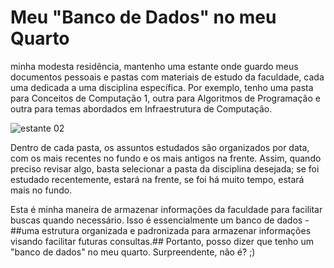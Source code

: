 # Meu "Banco de Dados" no meu Quarto

minha modesta residência, mantenho uma estante onde guardo meus documentos pessoais e pastas com materiais de estudo da faculdade, cada uma dedicada a uma disciplina específica. Por exemplo, tenho uma pasta para Conceitos de Computação 1, outra para Algoritmos de Programação e outra para temas abordados em Infraestrutura de Computação.

 ![estante 02](https://github.com/cleibsonsilva94/DiaryOfAnApprentice01/assets/156372072/5286aff5-0aef-42ac-b146-edfc81ad14fb)


Dentro de cada pasta, os assuntos estudados são organizados por data, com os mais recentes no fundo e os mais antigos na frente. Assim, quando preciso revisar algo, basta selecionar a pasta da disciplina desejada; se foi estudado recentemente, estará na frente, se foi há muito tempo, estará mais no fundo. 

Esta é minha maneira de armazenar informações da faculdade para facilitar buscas quando necessário. Isso é essencialmente um banco de dados - ##uma estrutura organizada e padronizada para armazenar informações visando facilitar futuras consultas.## Portanto, posso dizer que tenho um "banco de dados" no meu quarto. Surpreendente, não é? ;)
